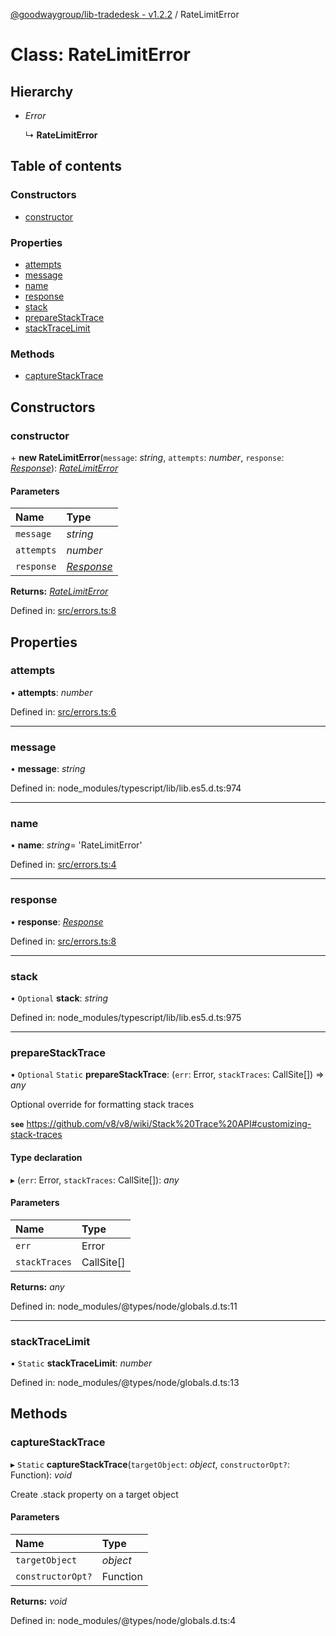 [@goodwaygroup/lib-tradedesk - v1.2.2](../README.md) / RateLimitError

# Class: RateLimitError

## Hierarchy

- *Error*

  ↳ **RateLimitError**

## Table of contents

### Constructors

- [constructor](ratelimiterror.md#constructor)

### Properties

- [attempts](ratelimiterror.md#attempts)
- [message](ratelimiterror.md#message)
- [name](ratelimiterror.md#name)
- [response](ratelimiterror.md#response)
- [stack](ratelimiterror.md#stack)
- [prepareStackTrace](ratelimiterror.md#preparestacktrace)
- [stackTraceLimit](ratelimiterror.md#stacktracelimit)

### Methods

- [captureStackTrace](ratelimiterror.md#capturestacktrace)

## Constructors

### constructor

\+ **new RateLimitError**(`message`: *string*, `attempts`: *number*, `response`: [*Response*](response.md)): [*RateLimitError*](ratelimiterror.md)

#### Parameters

| Name | Type |
| :------ | :------ |
| `message` | *string* |
| `attempts` | *number* |
| `response` | [*Response*](response.md) |

**Returns:** [*RateLimitError*](ratelimiterror.md)

Defined in: [src/errors.ts:8](https://github.com/GoodwayGroup/lib-tradedesk/blob/5e552af/src/errors.ts#L8)

## Properties

### attempts

• **attempts**: *number*

Defined in: [src/errors.ts:6](https://github.com/GoodwayGroup/lib-tradedesk/blob/5e552af/src/errors.ts#L6)

___

### message

• **message**: *string*

Defined in: node_modules/typescript/lib/lib.es5.d.ts:974

___

### name

• **name**: *string*= 'RateLimitError'

Defined in: [src/errors.ts:4](https://github.com/GoodwayGroup/lib-tradedesk/blob/5e552af/src/errors.ts#L4)

___

### response

• **response**: [*Response*](response.md)

Defined in: [src/errors.ts:8](https://github.com/GoodwayGroup/lib-tradedesk/blob/5e552af/src/errors.ts#L8)

___

### stack

• `Optional` **stack**: *string*

Defined in: node_modules/typescript/lib/lib.es5.d.ts:975

___

### prepareStackTrace

▪ `Optional` `Static` **prepareStackTrace**: (`err`: Error, `stackTraces`: CallSite[]) => *any*

Optional override for formatting stack traces

**`see`** https://github.com/v8/v8/wiki/Stack%20Trace%20API#customizing-stack-traces

#### Type declaration

▸ (`err`: Error, `stackTraces`: CallSite[]): *any*

#### Parameters

| Name | Type |
| :------ | :------ |
| `err` | Error |
| `stackTraces` | CallSite[] |

**Returns:** *any*

Defined in: node_modules/@types/node/globals.d.ts:11

___

### stackTraceLimit

▪ `Static` **stackTraceLimit**: *number*

Defined in: node_modules/@types/node/globals.d.ts:13

## Methods

### captureStackTrace

▸ `Static` **captureStackTrace**(`targetObject`: *object*, `constructorOpt?`: Function): *void*

Create .stack property on a target object

#### Parameters

| Name | Type |
| :------ | :------ |
| `targetObject` | *object* |
| `constructorOpt?` | Function |

**Returns:** *void*

Defined in: node_modules/@types/node/globals.d.ts:4
